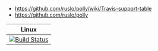 
* https://github.com/ruslo/polly/wiki/Travis-support-table
* https://github.com/ruslo/polly

| Linux                           |
|---------------------------------|
| [![Build Status][master]][repo] |

[master]: https://travis-ci.org/travis-ci-tester/toolchain-table.svg?branch=master
[repo]: https://travis-ci.org/travis-ci-tester/toolchain-table
